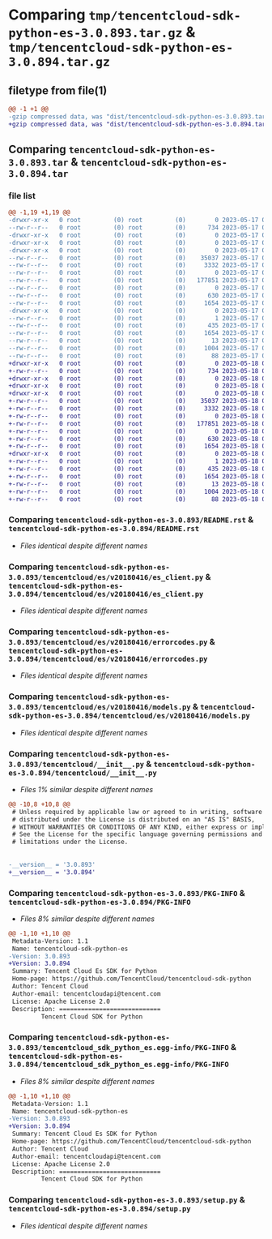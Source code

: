 # Comparing `tmp/tencentcloud-sdk-python-es-3.0.893.tar.gz` & `tmp/tencentcloud-sdk-python-es-3.0.894.tar.gz`

## filetype from file(1)

```diff
@@ -1 +1 @@
-gzip compressed data, was "dist/tencentcloud-sdk-python-es-3.0.893.tar", last modified: Wed May 17 03:31:07 2023, max compression
+gzip compressed data, was "dist/tencentcloud-sdk-python-es-3.0.894.tar", last modified: Thu May 18 00:25:47 2023, max compression
```

## Comparing `tencentcloud-sdk-python-es-3.0.893.tar` & `tencentcloud-sdk-python-es-3.0.894.tar`

### file list

```diff
@@ -1,19 +1,19 @@
-drwxr-xr-x   0 root         (0) root         (0)        0 2023-05-17 03:31:07.000000 tencentcloud-sdk-python-es-3.0.893/
--rw-r--r--   0 root         (0) root         (0)      734 2023-05-17 03:31:07.000000 tencentcloud-sdk-python-es-3.0.893/README.rst
-drwxr-xr-x   0 root         (0) root         (0)        0 2023-05-17 03:31:07.000000 tencentcloud-sdk-python-es-3.0.893/tencentcloud/
-drwxr-xr-x   0 root         (0) root         (0)        0 2023-05-17 03:31:07.000000 tencentcloud-sdk-python-es-3.0.893/tencentcloud/es/
-drwxr-xr-x   0 root         (0) root         (0)        0 2023-05-17 03:31:07.000000 tencentcloud-sdk-python-es-3.0.893/tencentcloud/es/v20180416/
--rw-r--r--   0 root         (0) root         (0)    35037 2023-05-17 03:31:07.000000 tencentcloud-sdk-python-es-3.0.893/tencentcloud/es/v20180416/es_client.py
--rw-r--r--   0 root         (0) root         (0)     3332 2023-05-17 03:31:07.000000 tencentcloud-sdk-python-es-3.0.893/tencentcloud/es/v20180416/errorcodes.py
--rw-r--r--   0 root         (0) root         (0)        0 2023-05-17 03:31:07.000000 tencentcloud-sdk-python-es-3.0.893/tencentcloud/es/v20180416/__init__.py
--rw-r--r--   0 root         (0) root         (0)   177851 2023-05-17 03:31:07.000000 tencentcloud-sdk-python-es-3.0.893/tencentcloud/es/v20180416/models.py
--rw-r--r--   0 root         (0) root         (0)        0 2023-05-17 03:31:07.000000 tencentcloud-sdk-python-es-3.0.893/tencentcloud/es/__init__.py
--rw-r--r--   0 root         (0) root         (0)      630 2023-05-17 03:31:07.000000 tencentcloud-sdk-python-es-3.0.893/tencentcloud/__init__.py
--rw-r--r--   0 root         (0) root         (0)     1654 2023-05-17 03:31:07.000000 tencentcloud-sdk-python-es-3.0.893/PKG-INFO
-drwxr-xr-x   0 root         (0) root         (0)        0 2023-05-17 03:31:07.000000 tencentcloud-sdk-python-es-3.0.893/tencentcloud_sdk_python_es.egg-info/
--rw-r--r--   0 root         (0) root         (0)        1 2023-05-17 03:31:07.000000 tencentcloud-sdk-python-es-3.0.893/tencentcloud_sdk_python_es.egg-info/dependency_links.txt
--rw-r--r--   0 root         (0) root         (0)      435 2023-05-17 03:31:07.000000 tencentcloud-sdk-python-es-3.0.893/tencentcloud_sdk_python_es.egg-info/SOURCES.txt
--rw-r--r--   0 root         (0) root         (0)     1654 2023-05-17 03:31:07.000000 tencentcloud-sdk-python-es-3.0.893/tencentcloud_sdk_python_es.egg-info/PKG-INFO
--rw-r--r--   0 root         (0) root         (0)       13 2023-05-17 03:31:07.000000 tencentcloud-sdk-python-es-3.0.893/tencentcloud_sdk_python_es.egg-info/top_level.txt
--rw-r--r--   0 root         (0) root         (0)     1004 2023-05-17 03:31:07.000000 tencentcloud-sdk-python-es-3.0.893/setup.py
--rw-r--r--   0 root         (0) root         (0)       88 2023-05-17 03:31:07.000000 tencentcloud-sdk-python-es-3.0.893/setup.cfg
+drwxr-xr-x   0 root         (0) root         (0)        0 2023-05-18 00:25:47.000000 tencentcloud-sdk-python-es-3.0.894/
+-rw-r--r--   0 root         (0) root         (0)      734 2023-05-18 00:25:47.000000 tencentcloud-sdk-python-es-3.0.894/README.rst
+drwxr-xr-x   0 root         (0) root         (0)        0 2023-05-18 00:25:47.000000 tencentcloud-sdk-python-es-3.0.894/tencentcloud/
+drwxr-xr-x   0 root         (0) root         (0)        0 2023-05-18 00:25:47.000000 tencentcloud-sdk-python-es-3.0.894/tencentcloud/es/
+drwxr-xr-x   0 root         (0) root         (0)        0 2023-05-18 00:25:47.000000 tencentcloud-sdk-python-es-3.0.894/tencentcloud/es/v20180416/
+-rw-r--r--   0 root         (0) root         (0)    35037 2023-05-18 00:25:47.000000 tencentcloud-sdk-python-es-3.0.894/tencentcloud/es/v20180416/es_client.py
+-rw-r--r--   0 root         (0) root         (0)     3332 2023-05-18 00:25:47.000000 tencentcloud-sdk-python-es-3.0.894/tencentcloud/es/v20180416/errorcodes.py
+-rw-r--r--   0 root         (0) root         (0)        0 2023-05-18 00:25:47.000000 tencentcloud-sdk-python-es-3.0.894/tencentcloud/es/v20180416/__init__.py
+-rw-r--r--   0 root         (0) root         (0)   177851 2023-05-18 00:25:47.000000 tencentcloud-sdk-python-es-3.0.894/tencentcloud/es/v20180416/models.py
+-rw-r--r--   0 root         (0) root         (0)        0 2023-05-18 00:25:47.000000 tencentcloud-sdk-python-es-3.0.894/tencentcloud/es/__init__.py
+-rw-r--r--   0 root         (0) root         (0)      630 2023-05-18 00:25:47.000000 tencentcloud-sdk-python-es-3.0.894/tencentcloud/__init__.py
+-rw-r--r--   0 root         (0) root         (0)     1654 2023-05-18 00:25:47.000000 tencentcloud-sdk-python-es-3.0.894/PKG-INFO
+drwxr-xr-x   0 root         (0) root         (0)        0 2023-05-18 00:25:47.000000 tencentcloud-sdk-python-es-3.0.894/tencentcloud_sdk_python_es.egg-info/
+-rw-r--r--   0 root         (0) root         (0)        1 2023-05-18 00:25:47.000000 tencentcloud-sdk-python-es-3.0.894/tencentcloud_sdk_python_es.egg-info/dependency_links.txt
+-rw-r--r--   0 root         (0) root         (0)      435 2023-05-18 00:25:47.000000 tencentcloud-sdk-python-es-3.0.894/tencentcloud_sdk_python_es.egg-info/SOURCES.txt
+-rw-r--r--   0 root         (0) root         (0)     1654 2023-05-18 00:25:47.000000 tencentcloud-sdk-python-es-3.0.894/tencentcloud_sdk_python_es.egg-info/PKG-INFO
+-rw-r--r--   0 root         (0) root         (0)       13 2023-05-18 00:25:47.000000 tencentcloud-sdk-python-es-3.0.894/tencentcloud_sdk_python_es.egg-info/top_level.txt
+-rw-r--r--   0 root         (0) root         (0)     1004 2023-05-18 00:25:47.000000 tencentcloud-sdk-python-es-3.0.894/setup.py
+-rw-r--r--   0 root         (0) root         (0)       88 2023-05-18 00:25:47.000000 tencentcloud-sdk-python-es-3.0.894/setup.cfg
```

### Comparing `tencentcloud-sdk-python-es-3.0.893/README.rst` & `tencentcloud-sdk-python-es-3.0.894/README.rst`

 * *Files identical despite different names*

### Comparing `tencentcloud-sdk-python-es-3.0.893/tencentcloud/es/v20180416/es_client.py` & `tencentcloud-sdk-python-es-3.0.894/tencentcloud/es/v20180416/es_client.py`

 * *Files identical despite different names*

### Comparing `tencentcloud-sdk-python-es-3.0.893/tencentcloud/es/v20180416/errorcodes.py` & `tencentcloud-sdk-python-es-3.0.894/tencentcloud/es/v20180416/errorcodes.py`

 * *Files identical despite different names*

### Comparing `tencentcloud-sdk-python-es-3.0.893/tencentcloud/es/v20180416/models.py` & `tencentcloud-sdk-python-es-3.0.894/tencentcloud/es/v20180416/models.py`

 * *Files identical despite different names*

### Comparing `tencentcloud-sdk-python-es-3.0.893/tencentcloud/__init__.py` & `tencentcloud-sdk-python-es-3.0.894/tencentcloud/__init__.py`

 * *Files 1% similar despite different names*

```diff
@@ -10,8 +10,8 @@
 # Unless required by applicable law or agreed to in writing, software
 # distributed under the License is distributed on an "AS IS" BASIS,
 # WITHOUT WARRANTIES OR CONDITIONS OF ANY KIND, either express or implied.
 # See the License for the specific language governing permissions and
 # limitations under the License.
 
 
-__version__ = '3.0.893'
+__version__ = '3.0.894'
```

### Comparing `tencentcloud-sdk-python-es-3.0.893/PKG-INFO` & `tencentcloud-sdk-python-es-3.0.894/PKG-INFO`

 * *Files 8% similar despite different names*

```diff
@@ -1,10 +1,10 @@
 Metadata-Version: 1.1
 Name: tencentcloud-sdk-python-es
-Version: 3.0.893
+Version: 3.0.894
 Summary: Tencent Cloud Es SDK for Python
 Home-page: https://github.com/TencentCloud/tencentcloud-sdk-python
 Author: Tencent Cloud
 Author-email: tencentcloudapi@tencent.com
 License: Apache License 2.0
 Description: ============================
         Tencent Cloud SDK for Python
```

### Comparing `tencentcloud-sdk-python-es-3.0.893/tencentcloud_sdk_python_es.egg-info/PKG-INFO` & `tencentcloud-sdk-python-es-3.0.894/tencentcloud_sdk_python_es.egg-info/PKG-INFO`

 * *Files 8% similar despite different names*

```diff
@@ -1,10 +1,10 @@
 Metadata-Version: 1.1
 Name: tencentcloud-sdk-python-es
-Version: 3.0.893
+Version: 3.0.894
 Summary: Tencent Cloud Es SDK for Python
 Home-page: https://github.com/TencentCloud/tencentcloud-sdk-python
 Author: Tencent Cloud
 Author-email: tencentcloudapi@tencent.com
 License: Apache License 2.0
 Description: ============================
         Tencent Cloud SDK for Python
```

### Comparing `tencentcloud-sdk-python-es-3.0.893/setup.py` & `tencentcloud-sdk-python-es-3.0.894/setup.py`

 * *Files identical despite different names*

